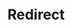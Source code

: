 ﻿---
layout: src/layouts/Redirect.astro
title: Redirect
redirect: https://yamldoc.liuyan.wang/docs/octopus-rest-api/cli/octopus-release-delete
pubDate:  2023-01-01
navSearch: false
navSitemap: false
navMenu: false
---
